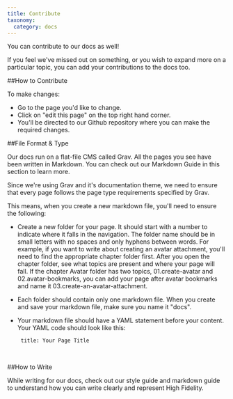 ```yaml
---
title: Contribute
taxonomy:
  category: docs
---
```


You can contribute to our docs as well! 

If you feel we've missed out on something, or you wish to expand more on a particular topic, you can add your contributions to the docs too. 

##How to Contribute

To make changes:

* Go to the page you'd like to change. 
* Click on "edit this page" on the top right hand corner. 
* You'll be directed to our Github repository where you can make the required changes. 

##File Format & Type

Our docs run on a flat-file CMS called Grav. All the pages you see have been written in Markdown. You can check out our Markdown Guide in this section to learn more. 

Since we're using Grav and it's documentation theme, we need to ensure that every page follows the page type requirements specified by Grav. 

This means, when you create a new markdown file, you'll need to ensure the following:
* Create a new folder for your page. It should start with a number to indicate where it falls in the navigation. The folder name should be in small letters with no spaces and only hyphens between words. For example, if you want to write about creating an avatar attachment, you'll need to find the appropriate chapter folder first. After you open the chapter folder, see what topics are present and where your page will fall. If the chapter Avatar folder has two topics, 01.create-avatar and 02.avatar-bookmarks, you can add your page after avatar bookmarks and name it 03.create-an-avatar-attachment. 

* Each folder should contain only one markdown file. When you create and save your markdown file, make sure you name it "docs". 

* Your markdown file should have a YAML statement before your content. Your YAML code should look like this:

  <code> title: Your Page Title </code>

  ​

##How to Write

While writing for our docs, check out our style guide and markdown guide to understand how you can write clearly and represent High Fidelity. 




